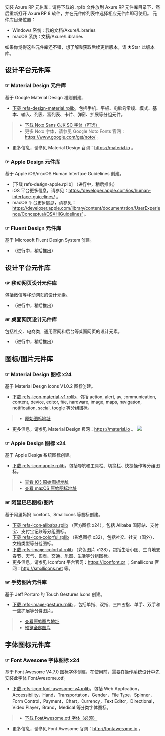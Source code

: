 安装 Axure RP 元件库：请将下载的 .rplib 文件放到 Axure RP 元件库目录下，然后重新打开 Axure RP 8 软件，并在元件库列表中选择相应元件库即可使用。
元件库目录位置：
- Windows 系统：我的文档/Axure/Libraries
- macOS 系统：文稿/Axure/Libraries

如果你觉得这些元件库还不错，想了解和获取后续更新版本，请 ★Star 此版本库。


## 设计平台元件库
### ☞ Material Design 元件库
基于 Google Material Design 准则创建。
- [下载 refs-design-material.rplib](https://github.com/refscn/rplibs/raw/master/refs-design-material.rplib "下载 Material Design 元件库")，包括手机、平板、电脑的常规、模式、基本、输入、列表、富列表、卡片、弹窗、扩展等分组元件。
> - [下载 Noto Sans CJK SC 字体（可选）](https://noto-website.storage.googleapis.com/pkgs/NotoSansCJKsc-hinted.zip "下载 Noto 字体（需要翻墙）")
> - 更多 Noto 字体，请参见 Google Noto Fonts 官网：https://www.google.com/get/noto/ 。
- 更多信息，请参见 Material Design 官网：https://material.io 。


### ☞ Apple Design 元件库
基于 Apple iOS/macOS Human Interface Guidelines 创建。
- [下载 refs-design-apple.rplib] （进行中，稍后推出）
- iOS 平台更多信息，请参见：https://developer.apple.com/ios/human-interface-guidelines/ 。
- macOS 平台更多信息，请参见：https://developer.apple.com/library/content/documentation/UserExperience/Conceptual/OSXHIGuidelines/ 。

### ☞ Fluent Design 元件库
基于 Microsoft Fluent Design System 创建。
- （进行中，稍后推出）

## 设计平台元件库
### ☞ 移动网页设计元件库
包括微信等移动网页的设计元素。
- （进行中，稍后推出）


### ☞ 桌面网页设计元件库
包括社交、电商类，通用官网和后台等桌面网页的设计元素。
- （进行中，稍后推出）


## 图标/图片元件库
### ☞ Material Design 图标 x24
基于 Material Design icons V1.0.2 图标创建。
- [下载 refs-icon-material-v1.rplib](https://github.com/refscn/rplibs/raw/master/refs-icon-material-v1.rplib "下载 Material Design 图标元件库")，包括 action, alert, av, communication, content, device, editor, file, hardware, image, maps, navigation, notification, social, toogle 等分组图标。
> - [原始图标地址](https://github.com/google/material-design-icons/tree/1.0.2)
- 更多信息，请参见 Material Design 官网：https://material.io 。
![](https://github.com/google/material-design-icons/raw/1.0.2/sprites/css-sprite/sprite-action-grey600.png)


### ☞ Apple Design 图标 x24
基于 Apple Design 系统图标创建。
- [下载 refs-icon-apple.rplib](https://github.com/refscn/rplibs/raw/master/refs-icon-apple.rplib "下载 Apple Design 图标元件库")，包括导航和工具栏、切换栏、快捷操作等分组图标。
> - [查看 iOS 原始图标地址](https://developer.apple.com/ios/human-interface-guidelines/graphics/system-icons/)
> - [查看 macOS 原始图标地址](https://developer.apple.com/library/content/documentation/UserExperience/Conceptual/OSXHIGuidelines/SystemProvided.html)


### ☞ 阿里巴巴图标/图片
基于阿里妈妈 Iconfont、Smallicons 等图标创建。
- [下载 refs-icon-alibaba.rplib](https://github.com/refscn/rplibs/raw/master/refs-icon-alibaba.rplib "下载 Iconfont 平台元件库") （官方图标 x24），包括 Alibaba 国际站、支付宝、支付宝记账等分组图标。
- [下载 refs-icon-colorful.rplib](https://github.com/refscn/rplibs/raw/master/refs-icon-colorful.rplib "下载 Iconfont 平台彩色图标元件库") （彩色图标 x32），包括社交、社交（国外）、文档类型等分组图标。
- [下载 refs-image-colorful.rplib](https://github.com/refscn/rplibs/raw/master/refs-image-colorful.rplib "下载 Iconfont 平台彩色图片元件库") （彩色图片 x128），包括生活小图、生肖地支春节、天气、图表、交通、乐器、生活等分组图标。
- 更多信息，请参见 Iconfont 平台官网：https://iconfont.cn ；Smallicons 官网：http://smallicons.net 等。


### ☞ 手势图片元件库
基于 Jeff Portaro 的 Touch Gestures Icons 创建。 
- [下载 refs-image-gesture.rplib](https://github.com/refscn/rplibs/raw/master/refs-image-gesture.rplib "下载 手势图片元件库") ，包括单指、双指、三四五指、单手、双手和一些扩展等分类图片。
> - [查看原始图片地址](https://pixelbuddha.net/freebie/touch-gestures-icons)
> - [预览全部图片](https://pixelbuddha.net/sites/default/files/freebie-slide/freebie-retina-slide-1414493963-1.jpg)


## 字体图标元件库
### ☞ Font Awesome 字体图标 x24
基于 Font Awesome V4.7.0 图标字体创建，在使用前，需要在操作系统设计中先安装此字体 FontAwesome.otf。
- [下载 refs-icon-font-awesome-v4.rplib](https://github.com/refscn/rplibs/raw/master/refs-icon-font-awesome-v4.rplib "下载 Font Awesome 字体图标元件库")，包括 Web Application，Accessibility，Hand，Transportation，Gender，File Type，Spinner，Form Control，Payment，Chart，Currency，Text Editor，Directional，Video Player，Brand，Medical 等分类字体图标。
> - [下载 FontAwesome.otf 字体（必须）](https://github.com/FortAwesome/Font-Awesome/raw/master/fonts/FontAwesome.otf "下载 Font Awesome 字体")
- 更多信息，请参见 Font Awesome 官网：http://fontawesome.io 。


